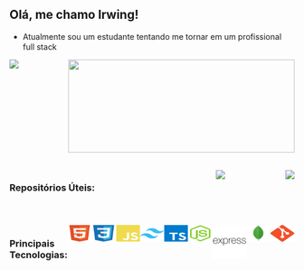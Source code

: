 ## Olá, me chamo Irwing!
<ul>
<li>
 Atualmente sou um estudante tentando me tornar em um profissional full stack <img height="15" width="15" src="https://user-images.githubusercontent.com/126827415/226213988-6b5b7f22-7876-404e-af62-a1de1093351e.png" />
 </li>
 </ul>

<div style="display: flex; justify-content: sapce-between;">
<img width="400" src="https://github-readme-stats.vercel.app/api?username=Irwing-Dev&show_icons=true&theme=tokyonight&include_all_commits=true&count_private=true" />
<img height="165" width="400" src="https://github-readme-stats.vercel.app/api/top-langs/?username=Irwing-Dev&layout=compact&langs_count=16&theme=tokyonight" />
</div>

 ##
 
 <div style="display: flex; justify-content: space-between;">
 <h3>Repositórios Úteis:</h3> <br>
 <a href="https://github.com/Irwing-Dev/gerador-de-qr-code">
  <img align="center" src="https://github-readme-stats.vercel.app/api/pin/?username=Irwing-Dev&repo=gerador-de-qr-code&theme=tokyonight" />
</a>
<a href="https://github.com/Irwing-Dev/juros-simples">
  <img align="center" src="https://github-readme-stats.vercel.app/api/pin/?username=Irwing-Dev&repo=juros-simples&theme=tokyonight" />
</a>
</div>

 #
 
<div style="display: flex;">
    <h3>Principais Tecnologias: </h3> <br>
    <img align="center" alt="Irwing-HTML" height="30" width="100" src="https://raw.githubusercontent.com/devicons/devicon/master/icons/html5/html5-original.svg">
    <img align="center" alt="Irwing-CSS" height="30" width="100" src="https://raw.githubusercontent.com/devicons/devicon/master/icons/css3/css3-original.svg">
    <img align="center" alt="Irwing-Js" height="30" width="100" src="https://raw.githubusercontent.com/devicons/devicon/master/icons/javascript/javascript-plain.svg">
 <img align="center" alt="Irwing-TailwindCSS" height="30" width="100" src="https://raw.githubusercontent.com/devicons/devicon/master/icons/tailwindcss/tailwindcss-plain.svg">
    <img align="center" alt="Irwing-Ts" height="30" width="100" src="https://raw.githubusercontent.com/devicons/devicon/master/icons/typescript/typescript-original.svg">
    <img align="center" alt="Irwing-NodeJs" height="30" width="100" src="https://raw.githubusercontent.com/devicons/devicon/master/icons/nodejs/nodejs-original.svg">
     <img align="center" alt="Irwing-ExpressJs" height="60" width="100" src="https://raw.githubusercontent.com/devicons/devicon/master/icons/express/express-original-wordmark.svg">
      <img align="center" alt="Irwing-MongoDB" height="30" width="100" src="https://raw.githubusercontent.com/devicons/devicon/master/icons/mongodb/mongodb-original.svg">
      <img align="center" alt="Irwing-Git" height="30" width="100" src="https://raw.githubusercontent.com/devicons/devicon/master/icons/git/git-original.svg">
</div>
